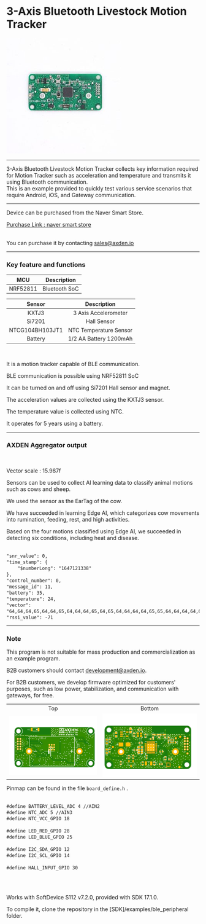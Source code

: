 # 3-Axis Bluetooth Livestock Motion Tracker

<img src="./assets/ble_3_axis_motion_tracker.jpeg">
<br>

----

3-Axis Bluetooth Livestock Motion Tracker collects key information required for Motion Tracker such as acceleration and temperature and transmits it using Bluetooth communication.
<br>
This is an example provided to quickly test various service scenarios that require Android, iOS, and Gateway communication.
<br>

----

Device can be purchased from the Naver Smart Store.
<br>

[Purchase Link : naver smart store](https://smartstore.naver.com/axden)
<br>
<br>

You can purchase it by contacting sales@axden.io

----

### Key feature and functions

MCU | Description
:-------------------------:|:-------------------------:
NRF52811 | Bluetooth SoC

Sensor | Description
:-------------------------:|:-------------------------:
KXTJ3 | 3 Axis Accelerometer
Si7201 | Hall Sensor
NTCG104BH103JT1 | NTC Temperature Sensor
Battery | 1/2 AA Battery 1200mAh

<br>

It is a motion tracker capable of BLE communication.
<br>

BLE communication is possible using NRF52811 SoC
<br>

It can be turned on and off using Si7201 Hall sensor and magnet.
<br>

The acceleration values are collected using the KXTJ3 sensor.
<br>

The temperature value is collected using NTC.
<br>

It operates for 5 years using a battery.
<br>

----

### AXDEN Aggregator output
<br>

Vector scale : 15.987f
<br>

Sensors can be used to collect AI learning data to classify animal motions such as cows and sheep.
<br>

We used the sensor as the EarTag of the cow. 
<br>

We have succeeded in learning Edge AI, which categorizes cow movements into rumination, feeding, rest, and high activities.
<br>

Based on the four motions classified using Edge AI, we succeeded in detecting six conditions, including heat and disease.
<br>



```

"snr_value": 0,
"time_stamp": {
    "$numberLong": "1647121338"
},
"control_number": 0,
"message_id": 11,
"battery": 35,
"temperature": 24,
"vector": "64,64,64,65,64,64,65,64,64,64,65,64,65,64,64,64,64,65,65,64,64,64,64,64,64,64,64,64,64,64,64,65,64,64,64,64,64,64,64,65,64,64,64,64,64,64,64,64,64,64,64,64,64,64,64,64,64,64,64,64,64,64,64,65,64,64,64,65,64,64,65,64,64,64,64,64,64,64,64,64,64,64,64,64,64,64,65,64,64,64,64,64,64,64,64,65,64,64,64,64,64,64,64,64,64,64,64,65,64,64,64,64,63,65,64,64,64,64,65,64,64,65,64,64,64,64,64,64,64,64,64,64,65,65,64,64,65,64,64,64,64,64,64,65,64,64,65,64,64,64,64,64,64,64,64,64,64,64,64,65,64,64,64,64,64,64,64,64,64,64,64,64,64,64,64,64,64,64,64,65,64,64,64,64,64,64,65,64,64,64,64,64,64,64,64,64,64,64,64,65",
"rssi_value": -71

```

----

### Note

This program is not suitable for mass production and commercialization as an example program.
<br>

B2B customers should contact development@axden.io.
<br>

For B2B customers, we develop firmware optimized for customers' purposes, such as low power, stabilization, and communication with gateways, for free.
<br>

<table>
  <tr align="center">
    <td>Top</td>
    <td>Bottom</td>
  </tr>
  <tr align="center">
    <td><img src="./assets/ble_3_axis_motion_tracker_top.jpeg"></td>
    <td><img src="./assets/ble_3_axis_motion_tracker_bottom.jpeg"></td>
  </tr>
</table>

Pinmap can be found in the file ```board_define.h``` .
<br>

```

#define BATTERY_LEVEL_ADC 4 //AIN2
#define NTC_ADC 5 //AIN3
#define NTC_VCC_GPIO 18

#define LED_RED_GPIO 28
#define LED_BLUE_GPIO 25

#define I2C_SDA_GPIO 12
#define I2C_SCL_GPIO 14

#define HALL_INPUT_GPIO 30


```

<br>

Works with SoftDevice S112 v7.2.0, provided with SDK 17.1.0.
<br>

To compile it, clone the repository in the [SDK]/examples/ble_peripheral folder.
